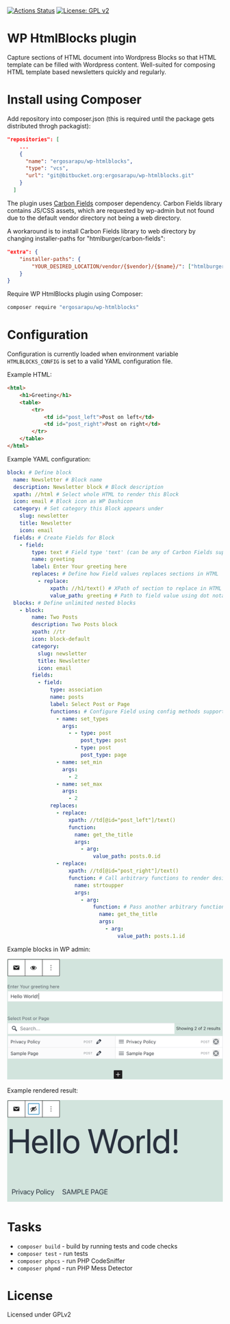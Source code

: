 [![Actions Status](https://github.com/ergosarapu/wp-htmlblocks/workflows/build/badge.svg)](https://github.com/ergosarapu/wp-htmlblocks/actions)
[![License: GPL v2](https://img.shields.io/badge/License-GPL%20v2-blue.svg)](https://www.gnu.org/licenses/old-licenses/gpl-2.0.en.html)
# WP HtmlBlocks plugin

Capture sections of HTML document into Wordpress Blocks so that HTML template can be filled with Wordpress content. Well-suited for composing HTML template based newsletters quickly and regularly.

# Install using Composer

Add repository into composer.json (this is required until the package gets distributed throgh packagist):

```json
"repositories": [
    ...
    {
      "name": "ergosarapu/wp-htmlblocks",
      "type": "vcs",
      "url": "git@bitbucket.org:ergosarapu/wp-htmlblocks.git"
    }
  ]
```

The plugin uses [Carbon Fields](https://github.com/htmlburger/carbon-fields) composer dependency. Carbon Fields library contains JS/CSS assets, which are requested by wp-admin but not found due to the default vendor directory not being a web directory.

A workaround is to install Carbon Fields library to web directory by changing installer-paths for "htmlburger/carbon-fields":

```json
"extra": {
    "installer-paths": {
        "YOUR_DESIRED_LOCATION/vendor/{$vendor}/{$name}/": ["htmlburger/carbon-fields"]
    }
}
```

Require WP HtmlBlocks plugin using Composer:

```bash
composer require "ergosarapu/wp-htmlblocks"
```

# Configuration

Configuration is currently loaded when environment variable `HTMLBLOCKS_CONFIG` is set to a valid YAML configuration file.

Example HTML:
```html
<html>
    <h1>Greeting</h1>
    <table>
        <tr>
            <td id="post_left">Post on left</td>
            <td id="post_right">Post on right</td>
        </tr>
    </table>
</html>
```
Example YAML configuration:
```yaml
block: # Define block
  name: Newsletter # Block name
  description: Newsletter block # Block description
  xpath: //html # Select whole HTML to render this Block
  icon: email # Block icon as WP Dashicon
  category: # Set category this Block appears under
    slug: newsletter
    title: Newsletter
    icon: email
  fields: # Create Fields for Block
    - field:
        type: text # Field type 'text' (can be any of Carbon Fields supported field types)
        name: greeting
        label: Enter Your greeting here
        replaces: # Define how Field values replaces sections in HTML 
          - replace:
              xpath: //h1/text() # XPath of section to replace in HTML
              value_path: greeting # Path to field value using dot notation
  blocks: # Define unlimited nested blocks
    - block:
        name: Two Posts
        description: Two Posts block
        xpath: //tr
        icon: block-default
        category:
          slug: newsletter
          title: Newsletter
          icon: email
        fields:
          - field:
              type: association
              name: posts
              label: Select Post or Page
              functions: # Configure Field using config methods supported by Carbon Fields
                - name: set_types
                  args:
                    - - type: post
                        post_type: post
                      - type: post
                        post_type: page
                - name: set_min
                  args:
                    - 2
                - name: set_max
                  args:
                    - 2
              replaces:
                - replace:
                    xpath: //td[@id="post_left"]/text()
                    function:
                      name: get_the_title
                      args:
                        - arg:
                            value_path: posts.0.id
                - replace:
                    xpath: //td[@id="post_right"]/text()
                    function: # Call arbitrary functions to render desired replacement result
                      name: strtoupper
                      args:
                        - arg:
                            function: # Pass another arbitrary function as an argument
                              name: get_the_title
                              args:
                                - arg:
                                    value_path: posts.1.id
```
Example blocks in WP admin:

![WP Admin](examples/example-admin.png)

Example rendered result:

![WP Admin Result](examples/example-result.png)
# Tasks

- `composer build` - build by running tests and code checks
- `composer test` - run tests
- `composer phpcs` - run PHP CodeSniffer
- `composer phpmd` - run PHP Mess Detector

# License

Licensed under GPLv2